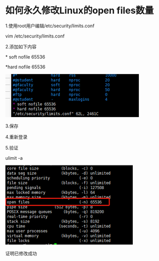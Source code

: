 # 如何永久修改Linux的open files数量

1.使用root用户编辑/etc/security/limits.conf

vim /etc/security/limits.conf

2.添加如下内容

\* soft nofile 65536

\*hard nofile 65536

![image-20240628113132609](https://raw.githubusercontent.com/program-keep/program-keep.github.io/main/img/2024-06-28/image-20240628113132609.png)

3.保存

4.重新登录

5.验证

ulimit -a 

![image-20240628113212023](https://raw.githubusercontent.com/program-keep/program-keep.github.io/main/img/2024-06-28/image-20240628113212023.png)

证明已修改成功

